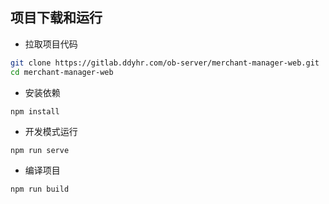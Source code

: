 项目下载和运行
----

- 拉取项目代码
```bash
git clone https://gitlab.ddyhr.com/ob-server/merchant-manager-web.git
cd merchant-manager-web
```

- 安装依赖
```
npm install
```

- 开发模式运行
```
npm run serve
```

- 编译项目
```
npm run build
```
